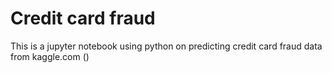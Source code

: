 # Credit card fraud

This is a jupyter notebook using python on predicting credit card fraud
data from kaggle.com ()

